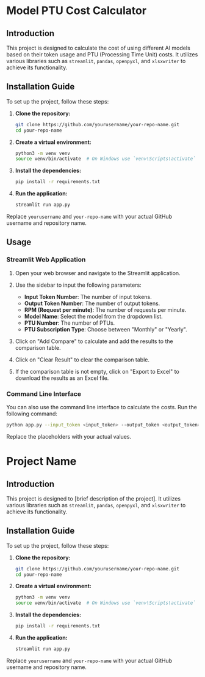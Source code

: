 # Model PTU Cost Calculator

## Introduction

This project is designed to calculate the cost of using different AI models based on their token usage and PTU (Processing Time Unit) costs. It utilizes various libraries such as `streamlit`, `pandas`, `openpyxl`, and `xlsxwriter` to achieve its functionality.

## Installation Guide

To set up the project, follow these steps:

1. **Clone the repository:**
   ```bash
   git clone https://github.com/yourusername/your-repo-name.git
   cd your-repo-name
   ```

2. **Create a virtual environment:**
   ```bash
   python3 -m venv venv
   source venv/bin/activate  # On Windows use `venv\Scripts\activate`
   ```

3. **Install the dependencies:**
   ```bash
   pip install -r requirements.txt
   ```

4. **Run the application:**
   ```bash
   streamlit run app.py
   ```

Replace `yourusername` and `your-repo-name` with your actual GitHub username and repository name.

## Usage

### Streamlit Web Application

1. Open your web browser and navigate to the Streamlit application.
2. Use the sidebar to input the following parameters:
   - **Input Token Number**: The number of input tokens.
   - **Output Token Number**: The number of output tokens.
   - **RPM (Request per minute)**: The number of requests per minute.
   - **Model Name**: Select the model from the dropdown list.
   - **PTU Number**: The number of PTUs.
   - **PTU Subscription Type**: Choose between "Monthly" or "Yearly".

3. Click on "Add Compare" to calculate and add the results to the comparison table.
4. Click on "Clear Result" to clear the comparison table.
5. If the comparison table is not empty, click on "Export to Excel" to download the results as an Excel file.

### Command Line Interface

You can also use the command line interface to calculate the costs. Run the following command:

```bash
python app.py --input_token <input_token> --output_token <output_token> --rpm <rpm> --model_name <model_name> --ptu_num <ptu_num> --ptu_subscription_type <ptu_subscription_type> --ptu_price_per_unit <ptu_price_per_unit>
```

Replace the placeholders with your actual values.
# Project Name

## Introduction

This project is designed to [brief description of the project]. It utilizes various libraries such as `streamlit`, `pandas`, `openpyxl`, and `xlsxwriter` to achieve its functionality.

## Installation Guide

To set up the project, follow these steps:

1. **Clone the repository:**
   ```bash
   git clone https://github.com/yourusername/your-repo-name.git
   cd your-repo-name
   ```

2. **Create a virtual environment:**
   ```bash
   python3 -m venv venv
   source venv/bin/activate  # On Windows use `venv\Scripts\activate`
   ```

3. **Install the dependencies:**
   ```bash
   pip install -r requirements.txt
   ```

4. **Run the application:**
   ```bash
   streamlit run app.py
   ```

Replace `yourusername` and `your-repo-name` with your actual GitHub username and repository name.
